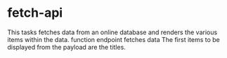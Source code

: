 # fetch-api
This tasks fetches data from an online database and renders the various items within the data.
function endpoint fetches data
The first items to be displayed from the payload are the titles.

